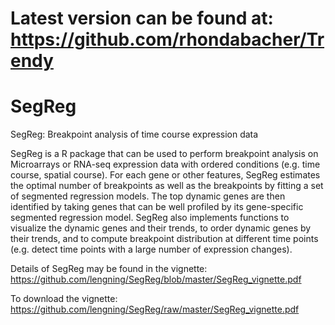 # Latest version can be found at: https://github.com/rhondabacher/Trendy


# SegReg
SegReg: Breakpoint analysis of time course expression data

SegReg is a R package that can be used to perform breakpoint analysis on Microarrays or RNA-seq expression data 
with ordered conditions (e.g. time course, spatial course). For each gene or other features, SegReg estimates the optimal number of 
breakpoints as well as the breakpoints by fitting a set of segmented regression models. The top dynamic genes are then identified 
by taking genes that can be well profiled by its gene-specific segmented regression model. SegReg also implements functions to visualize 
the dynamic genes and their trends, to order dynamic genes by their trends, and to compute breakpoint distribution at different 
time points (e.g. detect time points with a large number of expression changes).

Details of SegReg may be found in the vignette:
https://github.com/lengning/SegReg/blob/master/SegReg_vignette.pdf

To download the vignette:
https://github.com/lengning/SegReg/raw/master/SegReg_vignette.pdf
